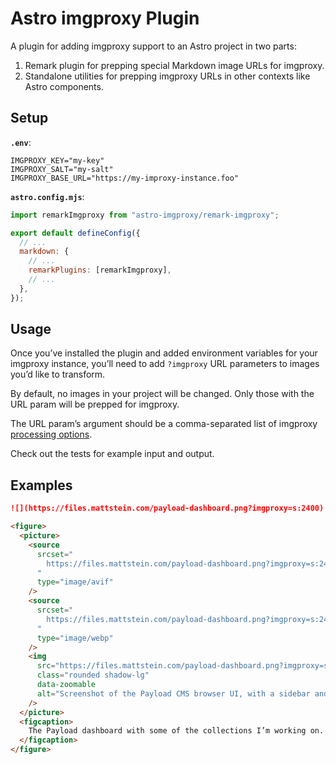 # Astro imgproxy Plugin

A plugin for adding imgproxy support to an Astro project in two parts:

1. Remark plugin for prepping special Markdown image URLs for imgproxy.
2. Standalone utilities for prepping imgproxy URLs in other contexts like Astro components.

## Setup

**`.env`**:

```shell
IMGPROXY_KEY="my-key"
IMGPROXY_SALT="my-salt"
IMGPROXY_BASE_URL="https://my-improxy-instance.foo"
```

**`astro.config.mjs`**:

```js
import remarkImgproxy from "astro-imgproxy/remark-imgproxy";

export default defineConfig({
  // ...
  markdown: {
    // ...
    remarkPlugins: [remarkImgproxy],
    // ...
  },
});
```

## Usage

Once you’ve installed the plugin and added environment variables for your imgproxy instance, you’ll need to add `?imgproxy` URL parameters to images you’d like to transform.

By default, no images in your project will be changed. Only those with the URL param will be prepped for imgproxy.

The URL param’s argument should be a comma-separated list of imgproxy [processing options](https://docs.imgproxy.net/generating_the_url?id=processing-options).

Check out the tests for example input and output.

## Examples

```md
![](https://files.mattstein.com/payload-dashboard.png?imgproxy=s:2400)
```

```html
<figure>
  <picture>
    <source
      srcset="
        https://files.mattstein.com/payload-dashboard.png?imgproxy=s:2400,f:avif,q:95
      "
      type="image/avif"
    />
    <source
      srcset="
        https://files.mattstein.com/payload-dashboard.png?imgproxy=s:2400,f:webp,q:95
      "
      type="image/webp"
    />
    <img
      src="https://files.mattstein.com/payload-dashboard.png?imgproxy=s:2400"
      class="rounded shadow-lg"
      data-zoomable
      alt="Screenshot of the Payload CMS browser UI, with a sidebar and main content area listing Collections and Globals."
    />
  </picture>
  <figcaption>
    The Payload dashboard with some of the collections I’m working on.
  </figcaption>
</figure>
```
